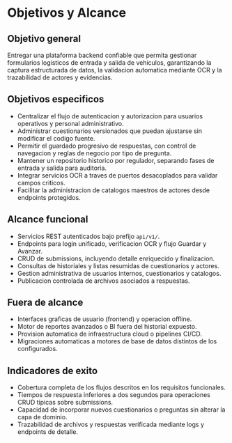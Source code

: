 # Objetivos y Alcance

## Objetivo general
Entregar una plataforma backend confiable que permita gestionar formularios logisticos de entrada y salida de vehiculos, garantizando la captura estructurada de datos, la validacion automatica mediante OCR y la trazabilidad de actores y evidencias.

## Objetivos especificos
- Centralizar el flujo de autenticacion y autorizacion para usuarios operativos y personal administrativo.
- Administrar cuestionarios versionados que puedan ajustarse sin modificar el codigo fuente.
- Permitir el guardado progresivo de respuestas, con control de navegacion y reglas de negocio por tipo de pregunta.
- Mantener un repositorio historico por regulador, separando fases de entrada y salida para auditoria.
- Integrar servicios OCR a traves de puertos desacoplados para validar campos criticos.
- Facilitar la administracion de catalogos maestros de actores desde endpoints protegidos.

## Alcance funcional
- Servicios REST autenticados bajo prefijo `api/v1/`.
- Endpoints para login unificado, verificacion OCR y flujo Guardar y Avanzar.
- CRUD de submissions, incluyendo detalle enriquecido y finalizacion.
- Consultas de historiales y listas resumidas de cuestionarios y actores.
- Gestion administrativa de usuarios internos, cuestionarios y catalogos.
- Publicacion controlada de archivos asociados a respuestas.

## Fuera de alcance
- Interfaces graficas de usuario (frontend) y operacion offline.
- Motor de reportes avanzados o BI fuera del historial expuesto.
- Provision automatica de infraestructura cloud o pipelines CI/CD.
- Migraciones automaticas a motores de base de datos distintos de los configurados.

## Indicadores de exito
- Cobertura completa de los flujos descritos en los requisitos funcionales.
- Tiempos de respuesta inferiores a dos segundos para operaciones CRUD tipicas sobre submissions.
- Capacidad de incorporar nuevos cuestionarios o preguntas sin alterar la capa de dominio.
- Trazabilidad de archivos y respuestas verificada mediante logs y endpoints de detalle.
